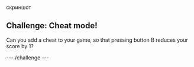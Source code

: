 скриншот

## Challenge: Cheat mode!

Can you add a cheat to your game, so that pressing button B reduces your score by 1?

\--- /challenge \---